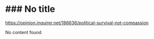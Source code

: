 # ### No title

https://opinion.inquirer.net/186636/political-survival-not-compassion



No content found